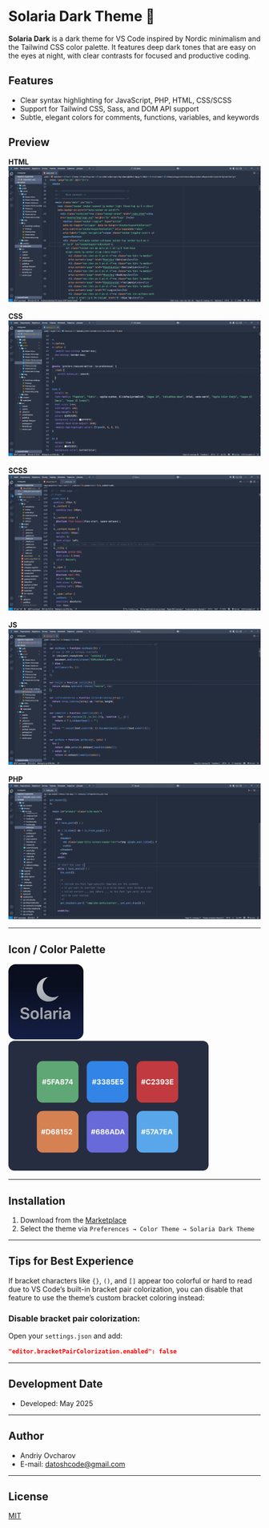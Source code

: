 # Solaria Dark Theme 🌙

**Solaria Dark** is a dark theme for VS Code inspired by Nordic minimalism and the Tailwind CSS color palette. It features deep dark tones that are easy on the eyes at night, with clear contrasts for focused and productive coding.

## Features

- Clear syntax highlighting for JavaScript, PHP, HTML, CSS/SCSS
- Support for Tailwind CSS, Sass, and DOM API support
- Subtle, elegant colors for comments, functions, variables, and keywords

## Preview

**HTML** 
<img src="images/screenshot-dark-theme-1.webp" alt="img"><br><br>
**CSS** 
<img src="images/screenshot-dark-theme-2.webp" alt="img"><br><br>
**SCSS** 
<img src="images/screenshot-dark-theme-5.webp" alt="img"><br><br>
**JS** 
<img src="images/screenshot-dark-theme-3.webp" alt="img"><br><br>
**PHP** 
<img src="images/screenshot-dark-theme-4.webp" alt="img">

---

## Icon / Сolor Palette 
<img src="images/icon-solaria-dark.webp" width="150px" alt="img">
<img src="images/colors-dark.webp" width="400px" alt="img">

---

## Installation

1. Download from the [Marketplace](https://marketplace.visualstudio.com/items?itemName=ovcharovcoder.solaria-dark-theme)
2. Select the theme via `Preferences → Color Theme → Solaria Dark Theme`

---

## Tips for Best Experience

If bracket characters like `{}`, `()`, and `[]` appear too colorful or hard to read due to VS Code’s built-in bracket pair colorization, you can disable that feature to use the theme’s custom bracket coloring instead:


### Disable bracket pair colorization:

Open your `settings.json` and add:

```json
"editor.bracketPairColorization.enabled": false
```

---

## Development Date  
- Developed: May 2025

---

## Author

- Andriy Ovcharov
- E-mail: datoshcode@gmail.com

---

## License

<a href="LICENSE">MIT</a>

